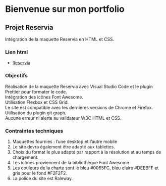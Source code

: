 # Bienvenue sur mon portfolio

## Projet Reservia

Intégration de la maquette Reservia en HTML et CSS.

### Lien html

* [Reservia](https://melaniemdm.github.io/Projet_2_Reservia/Reservia.html)

### Objectifs

Réalisation de la maquette Reservia avec Visual Studio Code et le plugin Prettier pour formater le code.  
Intégration des icônes Font Awesome.  
Utilisation Flexbox et CSS Grid.  
Le site est compatible avec les dernières versions de Chrome et Firefox.  
Utilisation du plugin git graph.  
Aucune erreur ni alerte au validateur W3C HTML et CSS.  

### Contraintes techniques

1. Maquettes fournies : l’une desktop et l’autre mobile
1. Le site devra également être adapté aux tablettes.
1. Choix du format le plus adapté par rapport à la résolution et au temps de chargement.
1. Les icônes proviennent de la bibliothèque Font Awesome.  
1. Les couleurs de la charte sont le bleu #0065FC, bleu claire #DEEBFF et gris pour le fond #F2F2F2.
1. La police du site est Raleway.
